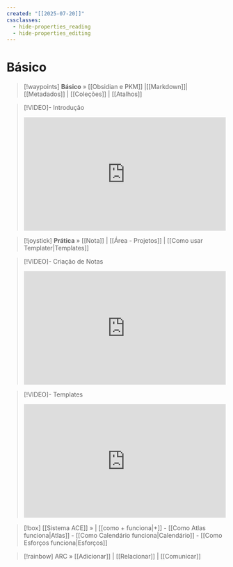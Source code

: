 ```yaml
---
created: "[[2025-07-20]]"
cssclasses:
  - hide-properties_reading
  - hide-properties_editing
---
```

# Básico 



> [!waypoints] **Básico** »  [[Obsidian e PKM]]  |[[Markdown]]| [[Metadados]]  | [[Coleções]] | [[Atalhos]]   

 > [!VIDEO]- Introdução
> <div style="padding:56.25% 0 0 0;position:relative;"><iframe src="https://drive.google.com/file/d/1T0g5g8oqpPTwwMMWGF5_a0asJHXlX0nm/preview" frameborder="0" allow="autoplay; fullscreen; picture-in-picture; clipboard-write; encrypted-media" style="position:absolute;top:0;left:0;width:100%;height:100%;" title="Ideaverse Pro Hangar"></iframe></div>

>[!joystick] **Prática**  »  [[Nota]] | [[Área - Projetos]] | [[Como usar Templater|Templates]]

> [!VIDEO]- Criação de Notas
> <div style="padding:56.25% 0 0 0;position:relative;"><iframe src="https://drive.google.com/file/d/1n0xNwxGfUFBl6Zc1IYe1U1nJ3myMKF2w/preview" frameborder="0" allow="autoplay; fullscreen; picture-in-picture; clipboard-write; encrypted-media" style="position:absolute;top:0;left:0;width:100%;height:100%;" title="Ideaverse Pro Hangar"></iframe></div>

> [!VIDEO]- Templates
> <div style="padding:56.25% 0 0 0;position:relative;"><iframe src="https://drive.google.com/file/d/1iasmh2ByfPN7--RDoVl4FM6-1vRYnGnr/preview" frameborder="0" allow="autoplay; fullscreen; picture-in-picture; clipboard-write; encrypted-media" style="position:absolute;top:0;left:0;width:100%;height:100%;" title="Ideaverse Pro Hangar"></iframe></div>

> [!box] [[Sistema ACE]] »  |  [[como + funciona|+]] - [[Como Atlas funciona|Atlas]] - [[Como Calendário funciona|Calendário]] - [[Como Esforços funciona|Esforços]] 


> [!rainbow] ARC » [[Adicionar]] | [[Relacionar]] | [[Comunicar]] 


